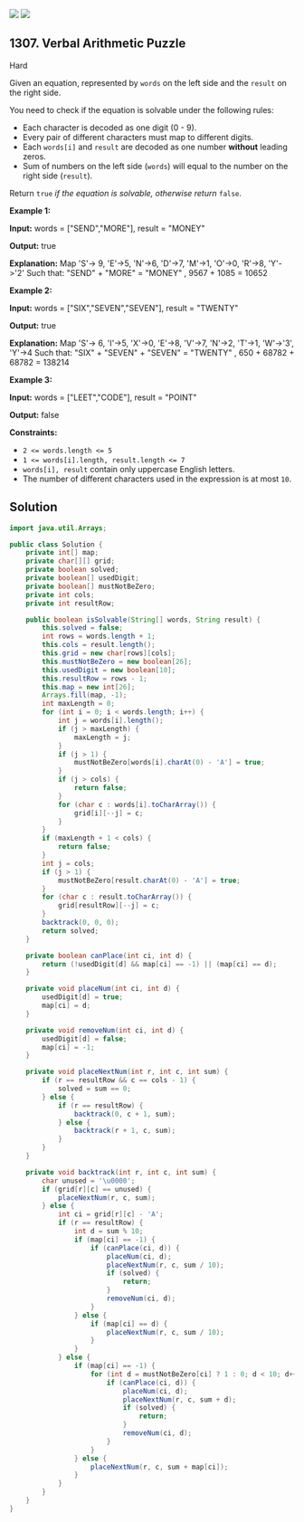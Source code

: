[![](https://img.shields.io/github/stars/javadev/LeetCode-in-Java?label=Stars&style=flat-square)](https://github.com/javadev/LeetCode-in-Java)
[![](https://img.shields.io/github/forks/javadev/LeetCode-in-Java?label=Fork%20me%20on%20GitHub%20&style=flat-square)](https://github.com/javadev/LeetCode-in-Java/fork)

## 1307\. Verbal Arithmetic Puzzle

Hard

Given an equation, represented by `words` on the left side and the `result` on the right side.

You need to check if the equation is solvable under the following rules:

*   Each character is decoded as one digit (0 - 9).
*   Every pair of different characters must map to different digits.
*   Each `words[i]` and `result` are decoded as one number **without** leading zeros.
*   Sum of numbers on the left side (`words`) will equal to the number on the right side (`result`).

Return `true` _if the equation is solvable, otherwise return_ `false`.

**Example 1:**

**Input:** words = ["SEND","MORE"], result = "MONEY"

**Output:** true

**Explanation:** Map 'S'-> 9, 'E'->5, 'N'->6, 'D'->7, 'M'->1, 'O'->0, 'R'->8, 'Y'->'2' Such that: "SEND" + "MORE" = "MONEY" , 9567 + 1085 = 10652

**Example 2:**

**Input:** words = ["SIX","SEVEN","SEVEN"], result = "TWENTY"

**Output:** true

**Explanation:** Map 'S'-> 6, 'I'->5, 'X'->0, 'E'->8, 'V'->7, 'N'->2, 'T'->1, 'W'->'3', 'Y'->4 Such that: "SIX" + "SEVEN" + "SEVEN" = "TWENTY" , 650 + 68782 + 68782 = 138214

**Example 3:**

**Input:** words = ["LEET","CODE"], result = "POINT"

**Output:** false

**Constraints:**

*   `2 <= words.length <= 5`
*   `1 <= words[i].length, result.length <= 7`
*   `words[i], result` contain only uppercase English letters.
*   The number of different characters used in the expression is at most `10`.

## Solution

```java
import java.util.Arrays;

public class Solution {
    private int[] map;
    private char[][] grid;
    private boolean solved;
    private boolean[] usedDigit;
    private boolean[] mustNotBeZero;
    private int cols;
    private int resultRow;

    public boolean isSolvable(String[] words, String result) {
        this.solved = false;
        int rows = words.length + 1;
        this.cols = result.length();
        this.grid = new char[rows][cols];
        this.mustNotBeZero = new boolean[26];
        this.usedDigit = new boolean[10];
        this.resultRow = rows - 1;
        this.map = new int[26];
        Arrays.fill(map, -1);
        int maxLength = 0;
        for (int i = 0; i < words.length; i++) {
            int j = words[i].length();
            if (j > maxLength) {
                maxLength = j;
            }
            if (j > 1) {
                mustNotBeZero[words[i].charAt(0) - 'A'] = true;
            }
            if (j > cols) {
                return false;
            }
            for (char c : words[i].toCharArray()) {
                grid[i][--j] = c;
            }
        }
        if (maxLength + 1 < cols) {
            return false;
        }
        int j = cols;
        if (j > 1) {
            mustNotBeZero[result.charAt(0) - 'A'] = true;
        }
        for (char c : result.toCharArray()) {
            grid[resultRow][--j] = c;
        }
        backtrack(0, 0, 0);
        return solved;
    }

    private boolean canPlace(int ci, int d) {
        return (!usedDigit[d] && map[ci] == -1) || (map[ci] == d);
    }

    private void placeNum(int ci, int d) {
        usedDigit[d] = true;
        map[ci] = d;
    }

    private void removeNum(int ci, int d) {
        usedDigit[d] = false;
        map[ci] = -1;
    }

    private void placeNextNum(int r, int c, int sum) {
        if (r == resultRow && c == cols - 1) {
            solved = sum == 0;
        } else {
            if (r == resultRow) {
                backtrack(0, c + 1, sum);
            } else {
                backtrack(r + 1, c, sum);
            }
        }
    }

    private void backtrack(int r, int c, int sum) {
        char unused = '\u0000';
        if (grid[r][c] == unused) {
            placeNextNum(r, c, sum);
        } else {
            int ci = grid[r][c] - 'A';
            if (r == resultRow) {
                int d = sum % 10;
                if (map[ci] == -1) {
                    if (canPlace(ci, d)) {
                        placeNum(ci, d);
                        placeNextNum(r, c, sum / 10);
                        if (solved) {
                            return;
                        }
                        removeNum(ci, d);
                    }
                } else {
                    if (map[ci] == d) {
                        placeNextNum(r, c, sum / 10);
                    }
                }
            } else {
                if (map[ci] == -1) {
                    for (int d = mustNotBeZero[ci] ? 1 : 0; d < 10; d++) {
                        if (canPlace(ci, d)) {
                            placeNum(ci, d);
                            placeNextNum(r, c, sum + d);
                            if (solved) {
                                return;
                            }
                            removeNum(ci, d);
                        }
                    }
                } else {
                    placeNextNum(r, c, sum + map[ci]);
                }
            }
        }
    }
}
```